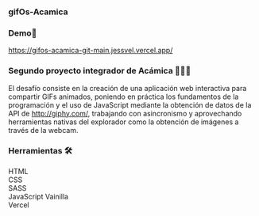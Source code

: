 ### gifOs-Acamica

### Demo🚀

https://gifos-acamica-git-main.jessvel.vercel.app/

### Segundo proyecto integrador de Acámica 👩🏻‍💻

El desafío consiste en la creación de una aplicación web interactiva para compartir GIFs animados, poniendo en práctica los fundamentos de la programación y el uso de JavaScript mediante la obtención de datos de la API de http://giphy.com/, trabajando con asincronismo y aprovechando herramientas nativas del explorador como la obtención de imágenes a través de la webcam.


### Herramientas 🛠️

HTML <br>
CSS <br>
SASS <br>
JavaScript Vainilla <br>
Vercel <br>



